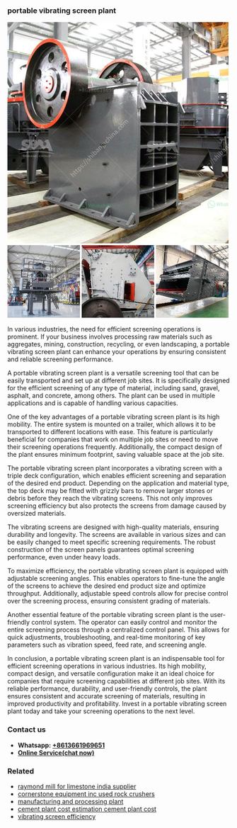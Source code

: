 <h3>portable vibrating screen plant</h3><img src='1708663462.jpg' alt=''><p>In various industries, the need for efficient screening operations is prominent. If your business involves processing raw materials such as aggregates, mining, construction, recycling, or even landscaping, a portable vibrating screen plant can enhance your operations by ensuring consistent and reliable screening performance.</p><p>A portable vibrating screen plant is a versatile screening tool that can be easily transported and set up at different job sites. It is specifically designed for the efficient screening of any type of material, including sand, gravel, asphalt, and concrete, among others. The plant can be used in multiple applications and is capable of handling various capacities.</p><p>One of the key advantages of a portable vibrating screen plant is its high mobility. The entire system is mounted on a trailer, which allows it to be transported to different locations with ease. This feature is particularly beneficial for companies that work on multiple job sites or need to move their screening operations frequently. Additionally, the compact design of the plant ensures minimum footprint, saving valuable space at the job site.</p><p>The portable vibrating screen plant incorporates a vibrating screen with a triple deck configuration, which enables efficient screening and separation of the desired end product. Depending on the application and material type, the top deck may be fitted with grizzly bars to remove larger stones or debris before they reach the vibrating screens. This not only improves screening efficiency but also protects the screens from damage caused by oversized materials.</p><p>The vibrating screens are designed with high-quality materials, ensuring durability and longevity. The screens are available in various sizes and can be easily changed to meet specific screening requirements. The robust construction of the screen panels guarantees optimal screening performance, even under heavy loads.</p><p>To maximize efficiency, the portable vibrating screen plant is equipped with adjustable screening angles. This enables operators to fine-tune the angle of the screens to achieve the desired end product size and optimize throughput. Additionally, adjustable speed controls allow for precise control over the screening process, ensuring consistent grading of materials.</p><p>Another essential feature of the portable vibrating screen plant is the user-friendly control system. The operator can easily control and monitor the entire screening process through a centralized control panel. This allows for quick adjustments, troubleshooting, and real-time monitoring of key parameters such as vibration speed, feed rate, and screening angle.</p><p>In conclusion, a portable vibrating screen plant is an indispensable tool for efficient screening operations in various industries. Its high mobility, compact design, and versatile configuration make it an ideal choice for companies that require screening capabilities at different job sites. With its reliable performance, durability, and user-friendly controls, the plant ensures consistent and accurate screening of materials, resulting in improved productivity and profitability. Invest in a portable vibrating screen plant today and take your screening operations to the next level.</p><h3>Contact us</h3><ul><li><strong>Whatsapp:&nbsp;<a href="https://wa.me/8613661969651">+8613661969651</a></strong></li><li><a href="https://swt.shibang-china.com/?git&amp;zhl&amp;portable vibrating screen plant"><strong>Online Service(chat now)</strong></a></li></ul><h3>Related</h3><ul><li><a href='raymond mill for limestone india supplier.md'>raymond mill for limestone india supplier</a></li><li><a href='cornerstone equipment inc used rock crushers.md'>cornerstone equipment inc used rock crushers</a></li><li><a href='manufacturing and processing plant.md'>manufacturing and processing plant</a></li><li><a href='cement plant cost estimation cement plant cost.md'>cement plant cost estimation cement plant cost</a></li><li><a href='vibrating screen efficiency.md'>vibrating screen efficiency</a></li></ul>